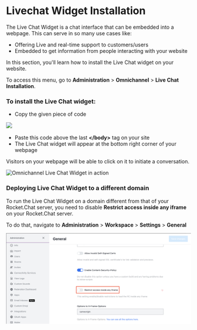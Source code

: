 # Livechat Widget Installation

The Live Chat Widget is a chat interface that can be embedded into a webpage. This can serve in so many use cases like:

* Offering Live and real-time support to customers/users
* Embedded to get information from people interacting with your website

In this section, you'll learn how to install the Live Chat widget on your website.

To access this menu, go to **Administration** > **Omnichannel** > **Live Chat Installation**.

### To install the Live Chat widget:

* Copy the given piece of code

![](<../../../.gitbook/assets/1 (11).png>)

* Paste this code above the last **\</body>** tag on your site
* The Live Chat widget will appear at the bottom right corner of your webpage

Visitors on your webpage will be able to click on it to initiate a conversation.

![Omnichannel Live Chat Widget in action](../../../.gitbook/assets/Omnichannel%20Live%20Chat%20Widget%20in%20action)

### Deploying Live Chat Widget to a different domain

To run the Live Chat Widget on a domain different from that of your Rocket.Chat server, you need to disable **Restrict access inside any iframe** on your Rocket.Chat server.

To do that, navigate to **Administration** > **Workspace** > **Settings** > **General**

![Administration > General](../../../.gitbook/assets/restrict-access-inside-any-iframe.png)
